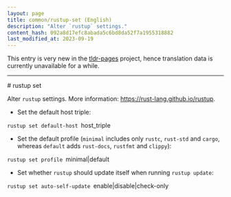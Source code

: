 ```yaml
---
layout: page
title: common/rustup-set (English)
description: "Alter `rustup` settings."
content_hash: 092a8d17efc8abada5c6bd8da52f7a1955318882
last_modified_at: 2023-09-19
---
```


This entry is very new in the [tldr-pages](https://github.com/tldr-pages/tldr) project, hence translation data is currently unavailable for a while.

<hr># rustup set

Alter `rustup` settings.
More information: <https://rust-lang.github.io/rustup>.

- Set the default host triple:

`rustup set default-host `<span class="tldr-var badge badge-pill bg-dark-lm bg-white-dm text-white-lm text-dark-dm font-weight-bold">host_triple</span>

- Set the default profile (`minimal` includes only `rustc`, `rust-std` and `cargo`, whereas `default` adds `rust-docs`, `rustfmt` and `clippy`):

`rustup set profile `<span class="tldr-var badge badge-pill bg-dark-lm bg-white-dm text-white-lm text-dark-dm font-weight-bold">minimal|default</span>

- Set whether `rustup` should update itself when running `rustup update`:

`rustup set auto-self-update `<span class="tldr-var badge badge-pill bg-dark-lm bg-white-dm text-white-lm text-dark-dm font-weight-bold">enable|disable|check-only</span>
